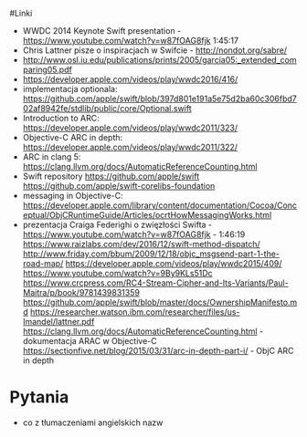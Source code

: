 #Linki

- WWDC 2014 Keynote Swift presentation - https://www.youtube.com/watch?v=w87fOAG8fjk 1:45:17
- Chris Lattner pisze o inspiracjach w Swifcie - http://nondot.org/sabre/
- http://www.osl.iu.edu/publications/prints/2005/garcia05:_extended_comparing05.pdf
- https://developer.apple.com/videos/play/wwdc2016/416/
- implementacja optionala: https://github.com/apple/swift/blob/397d801e191a5e75d2ba60c306fbd702af8942fe/stdlib/public/core/Optional.swift
- Introduction to ARC:
https://developer.apple.com/videos/play/wwdc2011/323/
- Objective-C ARC in depth:
https://developer.apple.com/videos/play/wwdc2011/322/
- ARC in clang 5:
https://clang.llvm.org/docs/AutomaticReferenceCounting.html
- Swift repository
https://github.com/apple/swift
https://github.com/apple/swift-corelibs-foundation
- messaging in Objective-C:
https://developer.apple.com/library/content/documentation/Cocoa/Conceptual/ObjCRuntimeGuide/Articles/ocrtHowMessagingWorks.html
- prezentacja Craiga Federighi o zwięzłości Swifta - https://www.youtube.com/watch?v=w87fOAG8fjk - 1:46:19
https://www.raizlabs.com/dev/2016/12/swift-method-dispatch/
http://www.friday.com/bbum/2009/12/18/objc_msgsend-part-1-the-road-map/
https://developer.apple.com/videos/play/wwdc2015/409/
https://www.youtube.com/watch?v=9By9KLs51Dc
https://www.crcpress.com/RC4-Stream-Cipher-and-Its-Variants/Paul-Maitra/p/book/9781439831359
https://github.com/apple/swift/blob/master/docs/OwnershipManifesto.md
https://researcher.watson.ibm.com/researcher/files/us-lmandel/lattner.pdf
https://clang.llvm.org/docs/AutomaticReferenceCounting.html - dokumentacja ARAC w Objective-C
https://sectionfive.net/blog/2015/03/31/arc-in-depth-part-i/ - ObjC ARC in depth

# Pytania

- co z tłumaczeniami angielskich nazw
